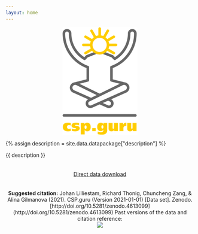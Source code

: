 ```yaml
---
layout: home
---
```


<img style="display: block; margin: 0 auto" width="200" src="./images/logo.png" alt="CSP.guru Logo" align="center">

{% assign description = site.data.datapackage["description"] %}

{{ description }}

<p style="padding: 20px 0; text-align: center;">
    <a class="button green" href="https://zenodo.org/record/4613099/files/repolicy/csp-guru-2021-01-01.zip?download=1">Direct data download</a>
</p>

<p style="text-align: center;">
<b>Suggested citation:</b> Johan Lilliestam, Richard Thonig, Chuncheng Zang, & Alina Gilmanova (2021). CSP.guru (Version 2021-01-01) [Data set]. Zenodo. [http://doi.org/10.5281/zenodo.4613099](http://doi.org/10.5281/zenodo.4613099)
Past versions of the data and citation reference:<br><a href="https://doi.org/10.5281/zenodo.4613099"><img src="https://zenodo.org/badge/DOI/10.5281/zenodo.4613099.svg"></a>
</p>
